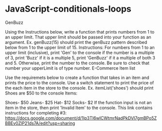# JavaScript-conditionals-loops

GenBuzz

Using the Instructions below, write a function that prints numbers from 1 to an upper limit. That upper limit should be passed into your function as an argument.
Ex. genBuzz(15) should print the genBuzz pattern described below from 1 to the upper limit of 15.
Instructions: For numbers from 1 to an upper limit (inclusive), print 'Gen' to the console if the number is a multiple of 3, print 'Buzz' if it is a multiple 5, print 'GenBuzz' if it a multiple of both 3 and 5. Otherwise, print the number to the console. Be sure to check that number your upperLimit is of type number.
E-Commerce Item list

Use the requiremets below to create a function that takes in an item and prints the price to the console.
Use a switch statement to print the price of the each item in the store to the console.
Ex. itemList('shoes') should print Shoes are $50 to the console
Items:

Shoes- $50
Jeans- $25
Hat- $12
Socks- $2
If the function input is not an item in the store, then print 'Invalid Item' to the console.
This link contains instructions for completing #3: https://docs.google.com/document/d/1lp3TI6wICWtmrNadPkDVI7gmBPo5ZBBEv0ZlP21ds7A/edit?usp=sharing